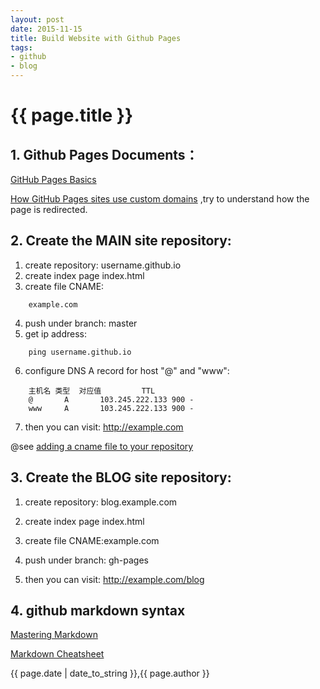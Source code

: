```yaml
---
layout: post
date: 2015-11-15
title: Build Website with Github Pages
tags:
- github
- blog
---
```

# {{ page.title }}

## 1. Github Pages Documents：

[GitHub Pages Basics](https://help.github.com/categories/github-pages-basics/)

[How GitHub Pages sites use custom domains](https://help.github.com/articles/about-custom-domains-for-github-pages-sites/)
,try to understand how the page is redirected.
		
## 2. Create the MAIN site repository:
1. create repository: username.github.io
2. create index page index.html
3. create file CNAME:
```
	example.com
```	
4. push under branch: master
5. get ip address:
```
    ping username.github.io
```
6. configure DNS A record for host "@" and "www":
```	
    主机名	类型	对应值			TTL
    @		A		103.245.222.133	900	-	
    www		A		103.245.222.133	900	-
```
7. then you can visit: http://example.com

@see [adding a cname file to your repository](https://help.github.com/articles/adding-a-cname-file-to-your-repository/)

## 3. Create the BLOG site repository:

1. create repository: blog.example.com

2. create index page index.html

3. create file CNAME:example.com

4. push under branch: gh-pages

5. then you can visit: http://example.com/blog

## 4. github markdown syntax

[Mastering Markdown](https://guides.github.com/features/mastering-markdown/)

[Markdown Cheatsheet](https://github.com/adam-p/markdown-here/wiki/Markdown-Cheatsheet)


{{ page.date | date_to_string }},{{ page.author }}
